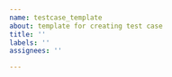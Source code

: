 ```yaml
---
name: testcase_template
about: template for creating test case
title: ''
labels: ''
assignees: ''

---
```



